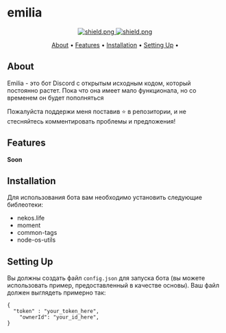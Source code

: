 # emilia

<div align=center>

  <a href="https://discord.gg/g6AvGJvB5K">
    <img src="https://discordapp.com/api/guilds/595982299951005696/widget.png?style=shield" alt="shield.png">
  </a>

  <a href="https://github.com/discordjs">
    <img src="https://img.shields.io/badge/discord.js-v12.4.1-blue.svg?logo=npm" alt="shield.png">
  </a>

</div>


<p align="center">
  <a href="#about">About</a>
  •
  <a href="#features">Features</a>
  •
  <a href="#installation">Installation</a>
  •
  <a href="#setting-up">Setting Up</a>
  •
</p>


## About

Emilia - это бот Discord с открытым исходным кодом, который постоянно растет. Пока что она имеет мало функционала, но со временем он будет пополняться

Пожалуйста поддержи меня поставив ⭐ в репозитории, и не стесняйтесь комментировать проблемы и предложения!

## Features

**Soon**

## Installation

Для использования бота вам необходимо установить следующие библеотеки:

- nekos.life
- moment
- common-tags
- node-os-utils

## Setting Up

Вы должны создать файл `config.json` для запуска бота (вы можете использовать пример, предоставленный в качестве основы). Ваш файл должен выглядеть примерно так:
```
{
  "token" : "your_token_here",
    "ownerId": "your_id_here",
}
```
